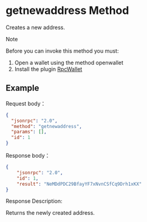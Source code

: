 ﻿# getnewaddress Method

Creates a new address.

> [!Note]
>
> Before you can invoke this method you must:
>
> 1. Open a wallet using the method openwallet
> 2. Install the plugin [RpcWallet](https://github.com/neo-project/neo-plugins/releases) 

## Example

Request body：

```json
{
  "jsonrpc": "2.0",
  "method": "getnewaddress",
  "params": [],
  "id": 1
}
```

Response body：

```json
{
    "jsonrpc": "2.0",
    "id": 1,
    "result": "NeMDdPDC29BfayYF7xNvnCSfCq9Drh1xKX"
}
```

Response Description:

Returns the newly created address.